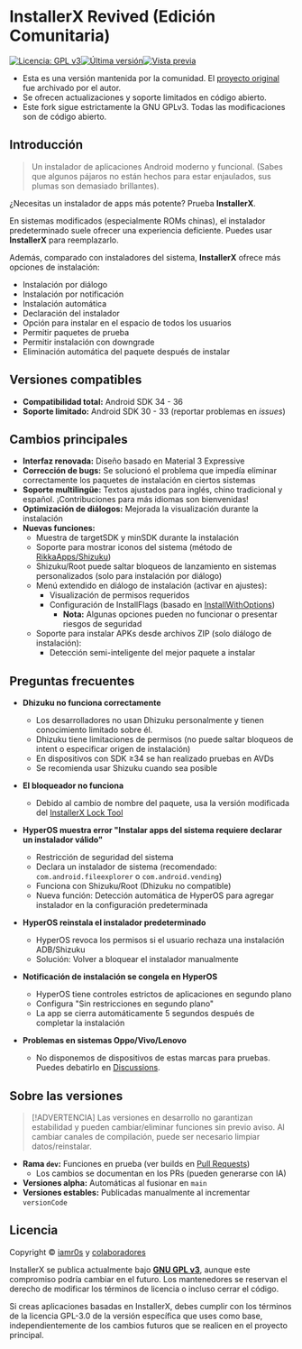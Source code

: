 # InstallerX Revived (Edición Comunitaria)

[![Licencia: GPL v3](https://img.shields.io/badge/Licencia-GPLv3-blue.svg)](https://www.gnu.org/licenses/gpl-3.0)[![Última versión](https://img.shields.io/github/v/release/wxxsfxyzm/InstallerX?label=Estable)](https://github.com/wxxsfxyzm/InstallerX/releases/latest)[![Vista previa](https://img.shields.io/github/v/release/wxxsfxyzm/InstallerX?include_prereleases&label=Pruebas)](https://github.com/wxxsfxyzm/InstallerX/releases)

- Esta es una versión mantenida por la comunidad. El [proyecto original](https://github.com/iamr0s/InstallerX) fue archivado por el autor.
- Se ofrecen actualizaciones y soporte limitados en código abierto.
- Este fork sigue estrictamente la GNU GPLv3. Todas las modificaciones son de código abierto.

## Introducción

> Un instalador de aplicaciones Android moderno y funcional. (Sabes que algunos pájaros no están hechos para estar enjaulados, sus plumas son demasiado brillantes).

¿Necesitas un instalador de apps más potente? Prueba **InstallerX**.

En sistemas modificados (especialmente ROMs chinas), el instalador predeterminado suele ofrecer una experiencia deficiente. Puedes usar **InstallerX** para reemplazarlo.

Además, comparado con instaladores del sistema, **InstallerX** ofrece más opciones de instalación:
- Instalación por diálogo
- Instalación por notificación
- Instalación automática
- Declaración del instalador
- Opción para instalar en el espacio de todos los usuarios
- Permitir paquetes de prueba
- Permitir instalación con downgrade
- Eliminación automática del paquete después de instalar

## Versiones compatibles

- **Compatibilidad total:** Android SDK 34 - 36
- **Soporte limitado:** Android SDK 30 - 33 (reportar problemas en *issues*)

## Cambios principales

- **Interfaz renovada:** Diseño basado en Material 3 Expressive
- **Corrección de bugs:** Se solucionó el problema que impedía eliminar correctamente los paquetes de instalación en ciertos sistemas
- **Soporte multilingüe:** Textos ajustados para inglés, chino tradicional y español. ¡Contribuciones para más idiomas son bienvenidas!
- **Optimización de diálogos:** Mejorada la visualización durante la instalación
- **Nuevas funciones:**
  - Muestra de targetSDK y minSDK durante la instalación
  - Soporte para mostrar iconos del sistema (método de [RikkaApps/Shizuku](https://github.com/RikkaApps/Shizuku))
  - Shizuku/Root puede saltar bloqueos de lanzamiento en sistemas personalizados (solo para instalación por diálogo)
  - Menú extendido en diálogo de instalación (activar en ajustes):
    - Visualización de permisos requeridos
    - Configuración de InstallFlags (basado en [InstallWithOptions](https://github.com/zacharee/InstallWithOptions))
      - **Nota:** Algunas opciones pueden no funcionar o presentar riesgos de seguridad
  - Soporte para instalar APKs desde archivos ZIP (solo diálogo de instalación):
    - Detección semi-inteligente del mejor paquete a instalar

## Preguntas frecuentes

- **Dhizuku no funciona correctamente**
  - Los desarrolladores no usan Dhizuku personalmente y tienen conocimiento limitado sobre él.
  - Dhizuku tiene limitaciones de permisos (no puede saltar bloqueos de intent o especificar origen de instalación)
  - En dispositivos con SDK ≥34 se han realizado pruebas en AVDs
  - Se recomienda usar Shizuku cuando sea posible

- **El bloqueador no funciona**
  - Debido al cambio de nombre del paquete, usa la versión modificada del [InstallerX Lock Tool](https://github.com/wxxsfxyzm/InstallerX-Revived/blob/main/InstallerX%E9%94%81%E5%AE%9A%E5%99%A8_1.3.apk)

- **HyperOS muestra error "Instalar apps del sistema requiere declarar un instalador válido"**
  - Restricción de seguridad del sistema
  - Declara un instalador de sistema (recomendado: `com.android.fileexplorer` o `com.android.vending`)
  - Funciona con Shizuku/Root (Dhizuku no compatible)
  - Nueva función: Detección automática de HyperOS para agregar instalador en la configuración predeterminada

- **HyperOS reinstala el instalador predeterminado**
  - HyperOS revoca los permisos si el usuario rechaza una instalación ADB/Shizuku
  - Solución: Volver a bloquear el instalador manualmente

- **Notificación de instalación se congela en HyperOS**
  - HyperOS tiene controles estrictos de aplicaciones en segundo plano
  - Configura "Sin restricciones en segundo plano"
  - La app se cierra automáticamente 5 segundos después de completar la instalación

- **Problemas en sistemas Oppo/Vivo/Lenovo**
  - No disponemos de dispositivos de estas marcas para pruebas. Puedes debatirlo en [Discussions](https://github.com/wxxsfxyzm/InstallerX-Revived/discussions).

## Sobre las versiones

> [!ADVERTENCIA]
> Las versiones en desarrollo no garantizan estabilidad y pueden cambiar/eliminar funciones sin previo aviso.
> Al cambiar canales de compilación, puede ser necesario limpiar datos/reinstalar.

- **Rama `dev`:** Funciones en prueba (ver builds en [Pull Requests](https://github.com/wxxsfxyzm/InstallerX-Revived/pulls))
  - Los cambios se documentan en los PRs (pueden generarse con IA)
- **Versiones alpha:** Automáticas al fusionar en `main`
- **Versiones estables:** Publicadas manualmente al incrementar `versionCode`

## Licencia

Copyright © [iamr0s](https://github.com/iamr0s) y [colaboradores](https://github.com/wxxsfxyzm/InstallerX-Revived/graphs/contributors)

InstallerX se publica actualmente bajo [**GNU GPL v3**](http://www.gnu.org/copyleft/gpl.html), aunque este compromiso podría cambiar en el futuro. Los mantenedores se reservan el derecho de modificar los términos de licencia o incluso cerrar el código.

Si creas aplicaciones basadas en InstallerX, debes cumplir con los términos de la licencia GPL-3.0 de la versión específica que uses como base, independientemente de los cambios futuros que se realicen en el proyecto principal.
